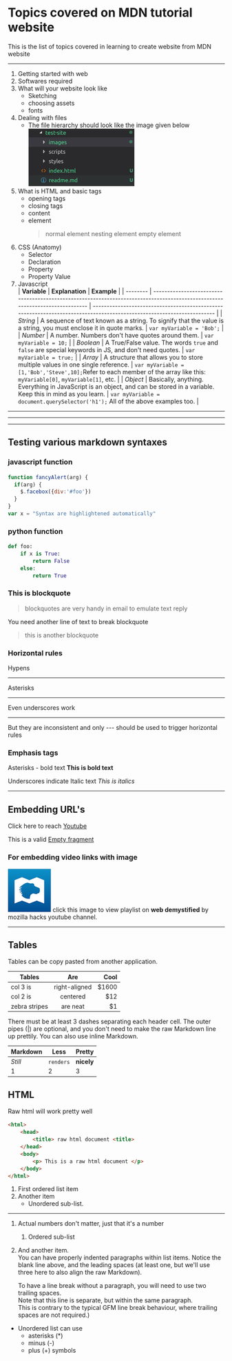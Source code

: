 # Topics covered on MDN tutorial website

This is the list of topics covered in learning to create website from MDN website

---

1. Getting started with web
2. Softwares required
3. What will your website look like
    * Sketching
    * choosing assets
    * fonts
4. Dealing with files
    * The file hierarchy should look like the image given below
    ![hierarchy](/MDN/test-site/images/file_hierarchy.jpg)
5. What is HTML and basic tags
    * opening tags
    * closing tags
    * content
    * element
        > normal element
        > nesting element
        > empty element
6. CSS (Anatomy)
    * Selector
    * Declaration
    * Property
    * Property Value
7. Javascript  
   | **Variable** | **Explanation**                                                                                                                  | **Example**                                                                                                               |
   | -------- | ---------------------------------------------------------------------------------------------------------------------------- | ---------------------------------------------------------------------------------------------------------------------- |
   | *String*   | A sequence of text known as a string. To signify that the value is a string, you must enclose it in quote marks.             | ```var myVariable = 'Bob';```                                                                                                |
   | *Number*   | A number. Numbers don't have quotes around them.                                                                             | ```var myVariable = 10;```                                                                                                   |
   | *Boolean*  | A True/False value. The words ```true``` and ```false``` are special keywords in JS, and don't need quotes.                              | ```var myVariable = true;```                                                                                                 |
   | *Array*    | A structure that allows you to store multiple values in one single reference.                                                | ```var myVariable = [1,'Bob','Steve',10];```Refer to each member of the array like this: ```myVariable[0]```, ```myVariable[1]```, etc. |
   | *Object*   | Basically, anything. Everything in JavaScript is an object, and can be stored in a variable. Keep this in mind as you learn. | ```var myVariable = document.querySelector('h1');``` All of the above examples too.                                          |

---
---
---

## Testing various markdown syntaxes

### javascript function

```javascript
function fancyAlert(arg) {
  if(arg) {
    $.facebox({div:'#foo'})
  }
}
var x = "Syntax are highlightened automatically"
```

### python function

```python
def foo:
    if x is True:
        return False
    else:
        return True
```

### This is blockquote

> blockquotes are very handy in email to emulate text reply

You need another line of text to break blockquote

> this is another blockquote

### Horizontal rules

Hypens

---

Asterisks

***

Even underscores work

___

But they are inconsistent and only --- should be used to trigger horizontal rules

### Emphasis tags

Asterisks - bold text **This is bold text**

Underscores indicate Italic text _This is italics_

---

## Embedding URL's

Click here to reach [Youtube](https://www.youtube.com)

This is a valid [Empty fragment](#fragment)

### For embedding video links with image

[![mozilla hacks](/MDN/test-site/images/mozilla-hacks.jpg)](https://www.youtube.com/playlist?list=PLo3w8EB99pqLEopnunz-dOOBJ8t-Wgt2g)
click this image to view playlist on **web demystified** by mozilla hacks youtube channel.

---

## Tables

Tables can be copy pasted from another application.

| Tables        |      Are      |  Cool |
| ------------- | :-----------: | ----: |
| col 3 is      | right-aligned | $1600 |
| col 2 is      |   centered    |   $12 |
| zebra stripes |   are neat    |    $1 |

There must be at least 3 dashes separating each header cell.
The outer pipes (|) are optional, and you don't need to make the raw Markdown line up prettily. You can also use inline Markdown.

| Markdown | Less      | Pretty     |
| -------- | --------- | ---------- |
| *Still*  | `renders` | **nicely** |
| 1        | 2         | 3          |

## HTML

Raw html will work pretty well

```html
<html>
    <head>
        <title> raw html document <title>
    </head>
    <body>
        <p> This is a raw html document </p>
    </body>
</html>
```

1. First ordered list item
2. Another item
    * Unordered sub-list.

---

1. Actual numbers don't matter, just that it's a number
    1. Ordered sub-list
2. And another item.  
   You can have properly indented paragraphs within list items. Notice the blank line above, and the leading spaces (at least one, but we'll use three here to also align the raw Markdown).

   To have a line break without a paragraph, you will need to use two trailing spaces.  
   Note that this line is separate, but within the same paragraph.  
   This is contrary to the typical GFM line break behaviour, where trailing spaces are not required.)

* Unordered list can use
    * asterisks (*)
    * minus (-)
    * plus (+) symbols
